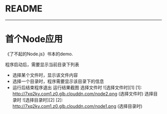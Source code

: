 ﻿# README


---

首个Node应用
========

《了不起的Node.js》书本的demo.

 程序启动后，需要显示当前目录下列表
 
- 选择某个文件时，显示该文件内容
- 选择一个目录时，程序需要显示该目录下的信息
- 运行后结束程序退出
运行结果截图
选择文件时
![选择文件时][1]
  [1]: http://7xq2ky.com1.z0.glb.clouddn.com/node2.png (选择文件时)
选择目录时
 ![选择目录时][2]
 [2]: http://7xq2ky.com1.z0.glb.clouddn.com/node1.png (选择目录时)